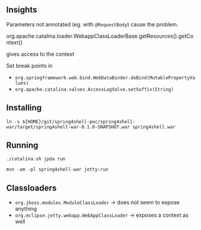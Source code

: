 

## Insights

Parameters not annotated (eg. with `@RequestBody`) cause the problem.

org.apache.catalina.loader.WebappClassLoaderBase.getResources().getContext()

gives access to the context

Set break points in

- `org.springframework.web.bind.WebDataBinder.doBind(MutablePropertyValues)`
- `org.apache.catalina.valves.AccessLogValve.setSuffix(String)`

## Installing

    ln -s ${HOME}/git/spring4shell-poc/spring4shell-war/target/spring4shell-war-0.1.0-SNAPSHOT.war spring4shell.war

## Running

    ./catalina.sh jpda run

    mvn -am -pl spring4shell-war jetty:run


## Classloaders

- `org.jboss.modules.ModuleClassLoader`
  -> does not seem to expose anything
- `org.eclipse.jetty.webapp.WebAppClassLoader`
  -> exposes a context as well